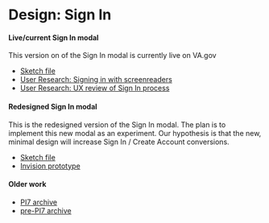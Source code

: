 # Design: Sign In

#### Live/current Sign In modal
This version on of the Sign In modal is currently live on VA.gov
* [Sketch file](https://github.com/department-of-veterans-affairs/vets.gov-team/blob/master/Products/Identity/Login/User%20Login/design/VA.gov-sign-in-modal-2018.sketch)
* [User Research: Signing in with screenreaders](https://github.com/department-of-veterans-affairs/vets.gov-team/tree/master/Products/Identity/Login/Research/508_Usability_Study)
* [User Research: UX review of Sign In process](https://github.com/department-of-veterans-affairs/vets.gov-team/tree/master/Products/Identity/Login/Research/508_Usability_Study)

#### Redesigned Sign In modal
This is the redesigned version of the Sign In modal. The plan is to implement this new modal as an experiment. Our hypothesis is that the new, minimal design will increase Sign In / Create Account conversions.
* [Sketch file](https://github.com/department-of-veterans-affairs/vets.gov-team/blob/master/Products/Identity/Login/User%20Login/design/2019/Sign_In_Modal.sketch)
* [Invision prototype](https://adhoc.invisionapp.com/share/DNQJQQ79JKB#/347188092__SignInModal-Desktop_V3)

#### Older work
* [PI7 archive](https://github.com/department-of-veterans-affairs/vets.gov-team/tree/master/Products/Identity/Login/User%20Login/design/PI7)
* [pre-PI7 archive](https://github.com/department-of-veterans-affairs/vets.gov-team/tree/master/Products/Identity/Login/User%20Login/design/pre-PI7)

